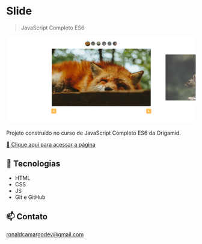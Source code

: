 # Slide

> JavaScript Completo ES6

![preview](./preview/preview.png)

Projeto construído no curso de JavaScript Completo ES6 da Origamid.

[🔗 Clique aqui para acessar a página](https://ronald-ca.github.io/slide/)

## 📌 Tecnologias

- HTML
- CSS
- JS
- Git e GitHub

## 📫 Contato

ronaldcamargodev@gmail.com
